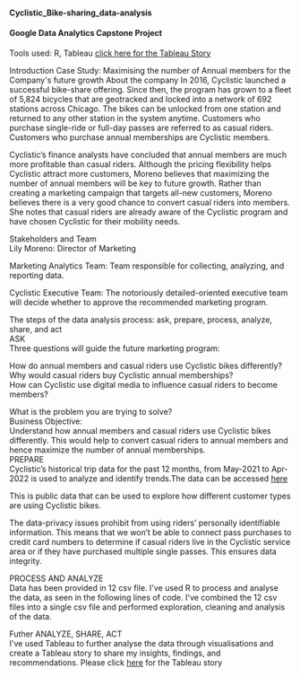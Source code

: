 #### Cyclistic_Bike-sharing_data-analysis
#### Google Data Analytics Capstone Project  
  
Tools used: R, Tableau <a href="https://public.tableau.com/app/profile/swarna/viz/Cyclistic-Analysis_16539299616340/Cyclistic-DataStory" target="_blank">click here for the Tableau Story</a>  


Introduction
Case Study: Maximising the number of Annual members for the Company's future growth
About the company
In 2016, Cyclistic launched a successful bike-share offering. Since then, the program has grown to a fleet of 5,824 bicycles that are geotracked and locked into a network of 692 stations across Chicago. The bikes can be unlocked from one station and returned to any other station in the system anytime.
Customers who purchase single-ride or full-day passes are referred to as casual riders. Customers who purchase annual memberships are Cyclistic members.  

Cyclistic’s finance analysts have concluded that annual members are much more profitable than casual riders.   Although the pricing flexibility helps Cyclistic attract more customers, Moreno believes that maximizing the number of annual members will be key to future growth. Rather than creating a marketing campaign that targets all-new customers, Moreno believes there is a very good chance to convert casual riders into members. She notes that casual riders are already aware of the Cyclistic program and have chosen Cyclistic for their mobility needs.  

Stakeholders and Team  
Lily Moreno: Director of Marketing  

Marketing Analytics Team: Team responsible for collecting, analyzing, and reporting data.  

Cyclistic Executive Team: The notoriously detailed-oriented executive team will decide whether to approve the recommended marketing program.  

The steps of the data analysis process: ask, prepare, process, analyze, share, and act  
ASK  
Three questions will guide the future marketing program:  

How do annual members and casual riders use Cyclistic bikes differently?  
Why would casual riders buy Cyclistic annual memberships?  
How can Cyclistic use digital media to influence casual riders to become members?  
  
What is the problem you are trying to solve?  
Business Objective:  
Understand how annual members and casual riders use Cyclistic bikes differently. This would help to convert casual riders to annual members and hence maximize the number of annual memberships.  
PREPARE  
Cyclistic’s historical trip data for the past 12 months, from May-2021 to Apr-2022 is used to analyze and identify trends.The data can be accessed <a href="https://divvy-tripdata.s3.amazonaws.com/index.html" target="_blank">here</a>  

This is public data that can be used to explore how different customer types are using Cyclistic bikes.  

The data-privacy issues prohibit from using riders’ personally identifiable information. This means that we won’t be able to connect pass purchases to credit card numbers to determine if casual riders live in the Cyclistic service area or if they have purchased multiple single passes. This ensures data integrity.  
  
PROCESS AND ANALYZE  
Data has been provided in 12 csv file. I've used R to process and analyse the data, as seen in the following lines of code. I've combined the 12 csv files into a single csv file and performed exploration, cleaning and analysis of the data.  
  
Futher ANALYZE, SHARE, ACT  
I've used Tableau to further analyse the data through visualisations and create a Tableau story to share my insights, findings, and recommendations. Please click <a href="https://public.tableau.com/app/profile/swarna/viz/Cyclistic-Analysis_16539299616340/Cyclistic-DataStory" target="_blank">here</a> for the Tableau story  
